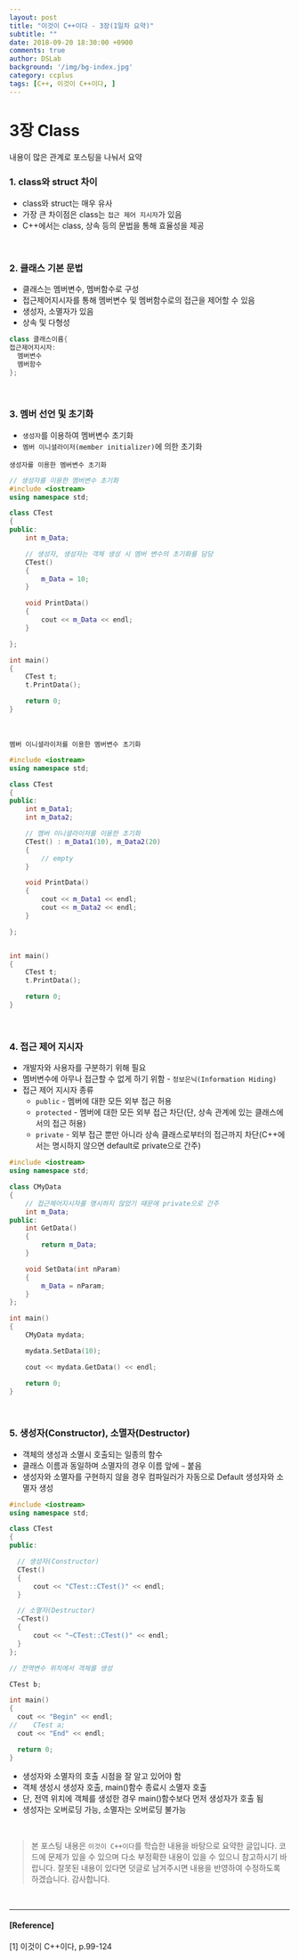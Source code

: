 ```yaml
---
layout: post
title: "이것이 C++이다 - 3장(1일차 요약)"
subtitle: ""
date: 2018-09-20 18:30:00 +0900
comments: true
author: DSLab
background: '/img/bg-index.jpg'
category: ccplus
tags: [C++, 이것이 C++이다, ]
---
```


# 3장 Class
내용이 많은 관계로 포스팅을 나눠서 요약

### 1. class와 struct 차이
  - class와 struct는 매우 유사
  - 가장 큰 차이점은 class는 `접근 제어 지시자`가 있음
  - C++에서는 class, 상속 등의 문법을 통해 효율성을 제공

<br>

### 2. 클래스 기본 문법
  - 클래스는 멤버변수, 멤버함수로 구성
  - 접근제어지시자를 통해 멤버변수 및 멤버함수로의 접근을 제어할 수 있음
  - 생성자, 소멸자가 있음
  - 상속 및 다형성
```c++
class 클래스이름{
접근제어지시자:
  멤버변수
  멤버함수
};
```

<br>

### 3. 멤버 선언 및 초기화
  - `생성자`를 이용하여 멤버변수 초기화
  - `멤버 이니셜라이저(member initializer)`에 의한 초기화

`생성자를 이용한 멤버변수 초기화`
```c++
// 생성자를 이용한 멤버변수 초기화
#include <iostream>
using namespace std;

class CTest
{
public:
    int m_Data;

    // 생성자, 생성자는 객체 생성 시 멤버 변수의 초기화를 담당
    CTest()
    {
        m_Data = 10;
    }

    void PrintData()
    {
        cout << m_Data << endl;
    }

};

int main()
{
    CTest t;
    t.PrintData();

    return 0;
}
```
<br>

`멤버 이니셜라이저를 이용한 멤버변수 초기화`
```c++
#include <iostream>
using namespace std;

class CTest
{
public:
    int m_Data1;
    int m_Data2;

    // 멤버 이니셜라이저를 이용한 초기화
    CTest() : m_Data1(10), m_Data2(20)
    {
        // empty
    }

    void PrintData()
    {
        cout << m_Data1 << endl;
        cout << m_Data2 << endl;
    }

};


int main()
{
    CTest t;
    t.PrintData();

    return 0;
}
```

<br>

### 4. 접근 제어 지시자
  - 개발자와 사용자를 구분하기 위해 필요
  - 멤버변수에 아무나 접근할 수 없게 하기 위함 - `정보은닉(Information Hiding)`
  - 접근 제어 지시자 종류
    - `public` - 멤버에 대한 모든 외부 접근 허용
    - `protected` - 멤버에 대한 모든 외부 접근 차단(단, 상속 관계에 있는 클래스에서의 접근 허용)
    - `private` - 외부 접근 뿐만 아니라 상속 클래스로부터의 접근까지 차단(C++에서는 명시하지 않으면 default로 private으로 간주)

```c++
#include <iostream>
using namespace std;

class CMyData
{
    // 접근제어지시자를 명시하지 않았기 때문에 private으로 간주
    int m_Data;
public:
    int GetData()
    {
        return m_Data;
    }

    void SetData(int nParam)
    {
        m_Data = nParam;
    }
};

int main()
{
    CMyData mydata;

    mydata.SetData(10);

    cout << mydata.GetData() << endl;

    return 0;
}
```

<br>

### 5. 생성자(Constructor), 소멸자(Destructor)
  - 객체의 생성과 소멸시 호출되는 일종의 함수
  - 클래스 이름과 동일하며 소멸자의 경우 이름 앞에 `~` 붙음
  - 생성자와 소멸자를 구현하지 않을 경우 컴파일러가 자동으로 Default 생성자와 소멸자 생성

```c++
#include <iostream>
using namespace std;

class CTest
{
public:

  // 생성자(Constructor)
  CTest()
  {
      cout << "CTest::CTest()" << endl;
  }

  // 소멸자(Destructor)
  ~CTest()
  {
      cout << "~CTest::CTest()" << endl;
  }
};

// 전역변수 위치에서 객체를 생성

CTest b;

int main()
{
  cout << "Begin" << endl;
//    CTest a;
  cout << "End" << endl;

  return 0;
}
```

  - 생성자와 소멸자의 호출 시점을 잘 알고 있어야 함
  - 객체 생성시 생성자 호출, main()함수 종료시 소멸자 호출
  - 단, 전역 위치에 객체를 생성한 경우 main()함수보다 먼저 생성자가 호출 됨
  - 생성자는 오버로딩 가능, 소멸자는 오버로딩 불가능

<br>

>본 포스팅 내용은 `이것이 C++이다`를 학습한 내용을 바탕으로 요약한 글입니다. 코드에 문제가 있을 수 있으며 다소 부정확한 내용이 있을 수 있으니 참고하시기 바랍니다. 잘못된 내용이 있다면 덧글로 남겨주시면 내용을 반영하여 수정하도록 하겠습니다. 감사합니다.

<br>

---

#### [Reference]

[1] 이것이 C++이다, p.99-124

